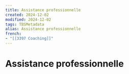 ```yaml
---
title: Assistance professionnelle
created: 2024-12-02
modified: 2024-12-02
tags: TBSMetadata
alias: Assistance professionnelle
french:
- "[[3397 Coaching]]"
---
```

# Assistance professionnelle
